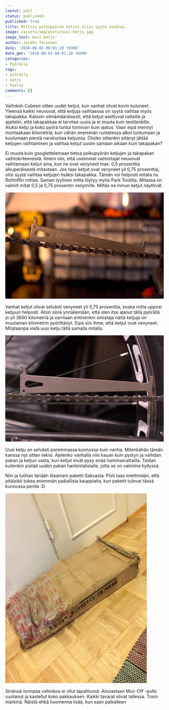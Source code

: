 ```yaml
---
layout: post
status: published
published: true
title: Milloin polkupyörän ketjut olisi syytä vaihtaa
image: /assets/img/posts/uusi-ketju.jpg
image_text: Uusi ketju
author: Jarkko Tervonen
date: '2016-08-02 00:01:20 +0300'
date_gmt: '2016-08-02 00:01:20 +0300'
categories:
- Pyöräily
tags:
- pyöräily
- ketju
- huolto
comments: []
---
```

Vaihdoin Cubeen sitten uudet ketjut, kun vanhat olivat kovin kuluneet. Yleensä kaikki neuvovat, että ketjuja vaihtaessa on syytä vaihtaa myös takapakka. Katsoin silmämääräisesti, että ketjut asettuvat rattaille ja ajattelin, että takapakkaa ei tarvitse uusia ja ei muuta kuin testilenkille. Aluksi ketju ja koko pyörä tuntui toimivan kuin ajatus. Vaan eipä mennyt montaakaan kilometriä, kun vähän enemmän runtatessa alkoi tuntumaan ja kuulumaan pientä narskuntaa ketjuista. Olisiko sittenkin pitänyt jättää ketjujen vaihtaminen ja vaihtaa ketjut uusiin samaan aikaan kuin takapakan?

Ei muuta kuin googlettelemaan tietoa polkupyörän ketjujen ja takapakan vaihtokriteereistä. Ilmeni niin, että useimmat valmistajat neuvovat vaihtamaan ketjut aina, kun ne ovat venyneet max. 0,5 prosenttia alkuperäisestä mitastaan. Jos taas ketjut ovat venyneet yli 0,75 prosenttia, olisi syytä vaihtaa ketjujen lisäksi takapakka. Tämän voi helposti mitata ns. Rohloffin mittaa. Saman tyylinen mitta löytyy myös Park Toolilta. Mitassa on valmiit mitat 0,5 ja 0,75 prosentin venymille. Miltäs ne minun ketjut näyttivät.

<img src="/assets/img/posts/venynyt-ketju.jpg" alt="Venynyt ketju" />

Vanhat ketjut olivat selvästi venyneet yli 0,75 prosenttia, koska mitta upposi ketjuun helposti. Aloin siinä ynnäilemään, että olen itse ajanut tällä pyörällä jo yli 3600 kilometriä ja varmaan entinenkin omistaja näitä ketjuja on muutaman kilometrin pyörittänyt. Eipä siis ihme, että ketjut ovat venyneet. Mitataanpa vielä uusi ketju tällä samalla mitalla.

<img src="/assets/img/posts/uusi-ketju.jpg" alt="Uusi ketju" />

Uusi ketju on selvästi paremmassa kunnossa kuin vanha. Mitenkähän tämän kanssa nyt sitten tekisi. Ajelenko vanhalla niin kauan kuin pystyn ja vaihdan pakan ja ketjun vasta, kun ketjut eivät pysy enää hammasrattailla. Taidan kuitenkin pistää uuden pakan hankintalistalle, jotta se on valmiina hyllyssä.

Niin ja tulihan tänään tilaamani paketti Saksasta. Pisti taas miettimään, että pitäisikö tukea enemmän paikallisia kauppiaita, kun paketit tulevat tässä kunnossa perille :D

<img src="/assets/img/posts/bike-discount-tilaus-e1470158969870.jpg" alt="Bike Discount -tilaus" />

Sinänsä isompaa vahinkoa ei ollut tapahtunut. Ainoastaan Muc-Off -pullo vuotanut ja kastellut koko pakkauksen. Kaikki tavarat olivat tallessa. Tosin märkinä. Näistä ehkä huomenna lisää, kun saan paikalleen
